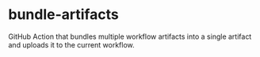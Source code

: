 # bundle-artifacts
GitHub Action that bundles multiple workflow artifacts into a single artifact and uploads it to the current workflow.
